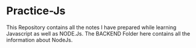 # Practice-Js
This Repository contains all the notes I have prepared while learning Javascript as well as NODE.Js.
The BACKEND Folder here contains all the information about NodeJs.

